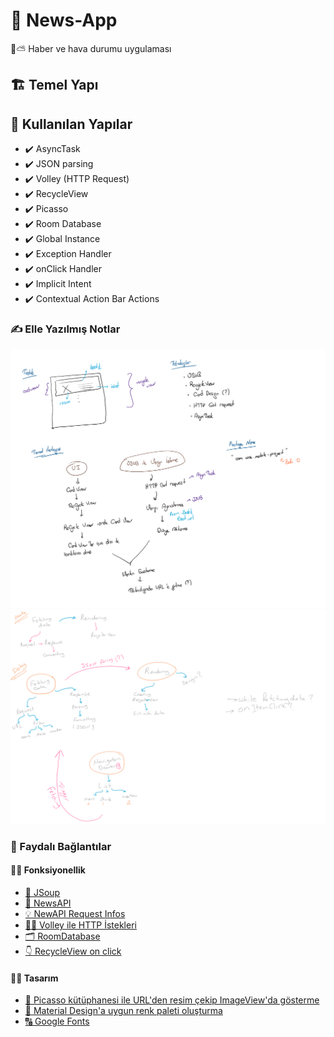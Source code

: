 # 📰 News-App

📰⛅ Haber ve hava durumu uygulaması

## 🏗️ Temel Yapı

## 🧰 Kullanılan Yapılar

- ✔️ AsyncTask
- ✔️ JSON parsing
- ✔️ Volley (HTTP Request)
- ✔️ RecycleView
- ✔️ Picasso
- ✔️ Room Database
- ✔️ Global Instance
- ✔️ Exception Handler
- ✔️ onClick Handler
- ✔️ Implicit Intent
- ✔️ Contextual Action Bar Actions

### ✍ Elle Yazılmış Notlar

![](res/hand_written.png)
![](res/hand_written_esma.png)

### 🔗 Faydalı Bağlantılar

#### 👩‍💻 Fonksiyonellik
- [🔗 JSoup](https://medium.com/@ssaurel/learn-to-parse-html-pages-on-android-with-jsoup-2a9b0da0096f)
- [💫 NewsAPI](https://newsapi.org/docs)
- [💡 NewAPI Request Infos](https://newsapi.org/docs/endpoints/sources)
- [👮‍♂️ Volley ile HTTP İstekleri](https://developer.android.com/training/volley)
- [🗂️ RoomDatabase](https://android.yemreak.com/veriler/room-database)
- [👇 RecycleView on click](https://developer.android.com/guide/topics/ui/layout/recyclerview#select)

#### 👩‍🎨 Tasarım
- [ 🎴 Picasso kütüphanesi ile URL'den resim çekip ImageView'da gösterme](https://square.github.io/picasso/)
- [🎨 Material Design'a uygun renk paleti oluşturma](https://material.io/resources/color)
- [🔠 Google Fonts](https://fonts.google.com/)
